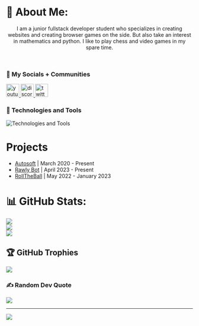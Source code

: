 <!--
### Hi there 👋
-->
<!--
**yasserfds/yasserfds** is a ✨ _special_ ✨ repository because its `README.md` (this file) appears on your GitHub profile.

Here are some ideas to get you started:

- 🔭 I’m currently working on ...
- 🌱 I’m currently learning ...
- 👯 I’m looking to collaborate on ...
- 🤔 I’m looking for help with ...
- 💬 Ask me about ...
- 📫 How to reach me: ...
- 😄 Pronouns: ...
- ⚡ Fun fact: ...
-->

# 💫 About Me:
<p align="center">
    I am a junior fullstack developer student who specializes in creating websites and creating browser games on the side. But also take an interest in mathematics and python. I like to play chess and video games in my spare time.
</p>
<br />

###  💬 My Socials + Communities

<div>
  <a href="https://youtube.com/@withyasser" target="_blank">
    <img src="https://img.shields.io/static/v1?message=Youtube&logo=youtube&label=&color=FF0000&logoColor=white&labelColor=&style=for-the-badge" height="35" alt="youtube logo"  />
  </a>
  <a href="https://discord.gg/p4rJ9TrJUa" target="_blank">
    <img src="https://img.shields.io/static/v1?message=Discord&logo=discord&label=&color=7289DA&logoColor=white&labelColor=&style=for-the-badge" height="35" alt="discord logo"  />
  </a>
  <a href="https://twitter.com/yasserfds" target="_blank">
    <img src="https://img.shields.io/static/v1?message=Twitter&logo=twitter&label=&color=1DA1F2&logoColor=white&labelColor=&style=for-the-badge" height="35" alt="twitter logo"  />
  </a>
</div>


### 🧰 Technologies and Tools

<div>
  <img src="https://skillicons.dev/icons?i=vscode,html,css,js,ts,python,nodejs,express,git" alt="Technologies and Tools" />
</div>

# Projects
 - [Autosoft](https://autosoftstudio.netlify.app) | March 2020 - Present
 - [Rawly Bot](https://rawly.netlify.app) | April 2023 - Present
 - [RollTheBall](https://rtbio.netlify.app) | May 2022 - January 2023

# 📊 GitHub Stats:
![](https://github-readme-stats.vercel.app/api?username=yasserfds&theme=tokyonight&hide_border=false&include_all_commits=true&count_private=true)<br/>
![](https://github-readme-streak-stats.herokuapp.com/?user=yasserfds&theme=tokyonight&hide_border=false)<br/>
![](https://github-readme-stats.vercel.app/api/top-langs/?username=yasserfds&theme=tokyonight&hide_border=false&include_all_commits=true&count_private=true&layout=compact)

## 🏆 GitHub Trophies
![](https://github-profile-trophy.vercel.app/?username=yasserfds&theme=radical&no-frame=false&no-bg=false&margin-w=4)

### ✍️ Random Dev Quote
![](https://quotes-github-readme.vercel.app/api?type=horizontal&theme=radical)

---
[![](https://visitcount.itsvg.in/api?id=yasserfds&icon=0&color=0)](https://visitcount.itsvg.in)


  <!-- Proudly created with GPRM ( https://gprm.itsvg.in ) -->

